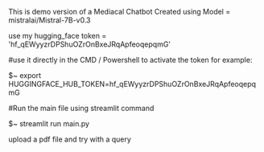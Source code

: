 This is demo version of a Mediacal Chatbot  Created using 
Model = mistralai/Mistral-7B-v0.3


use my hugging_face token = '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'

#use it directly in the CMD / Powershell to activate the token
for example: 

$~ export HUGGINGFACE_HUB_TOKEN=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



#Run the main file using streamlit command 

$~ streamlit run main.py

upload a pdf file and try with a query 
